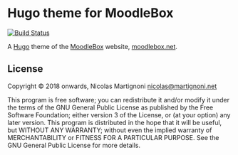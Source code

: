 # Hugo theme for MoodleBox

[![Build Status](https://travis-ci.org/moodlebox/hugo-moodlebox-theme.svg?branch=master)](https://travis-ci.org/moodlebox/hugo-moodlebox-theme/)

A [Hugo][hugo] theme of the [MoodleBox][moodlebox] website, [moodlebox.net][moodlebox].

## License

Copyright © 2018 onwards, Nicolas Martignoni <nicolas@martignoni.net>

This program is free software; you can redistribute it and/or modify it under the terms of the GNU General Public License as published by the Free Software Foundation; either version 3 of the License, or (at your option) any later version. This program is distributed in the hope that it will be useful, but WITHOUT ANY WARRANTY; without even the implied warranty of MERCHANTABILITY or FITNESS FOR A PARTICULAR PURPOSE. See the GNU General Public License for more details.

[hugo]: https://gohugo.io
[moodlebox]: https://moodlebox.net
[issues]: https://github.com/moodlebox/moodlebox/issues
[contact]: mailto:nicolas@martignoni.net
[markdown]: https://daringfireball.net/projects/markdown/
